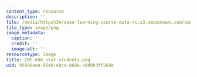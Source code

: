 ```yaml
---
content_type: resource
description: ''
file: /media/https%3A/open-learning-course-data-rc.s3.amazonaws.com/cms-608-game-design-spring-2014/95996aea9540ebca066bc8d9b3ff26de_CMS-608_stat-students.png
file_type: image/png
image_metadata:
  caption: ''
  credit: ''
  image-alt: ''
resourcetype: Image
title: CMS-608_stat-students.png
uid: 95996aea-9540-ebca-066b-c8d9b3ff26de
---
```

